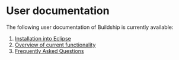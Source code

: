 # User documentation

The following user documentation of Buildship is currently available:

1. [Installation into Eclipse](Installation.md)
2. [Overview of current functionality](Overview.md)
2. [Frequently Asked Questions](Faq.md)
